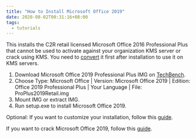 ```yaml
---
title: "How to Install Microsoft Office 2019"
date: 2020-08-02T00:31:16+08:00
tags:
  - tutorials
---
```

This installs the C2R retail licensed Microsoft Office 2016 Professional Plus that cannot be used to activate against your organization KMS server or crack using KMS. You need to [convert](../how-to-convert-microsoft-office-to-volume) it first after installation to use it on KMS servers.

1. Download Microsoft Office 2019 Professional Plus IMG on [TechBench](https://tb.rg-adguard.net/public.php).
2. Choose Type: Microsoft Office | Version: Microsoft Office 2019 | Edition: Office 2019 Professional Plus | Your Language | File: ProPlus2019Retail.img
3. Mount IMG or extract IMG.
4. Run setup.exe to install Microsoft Office 2019.

Optional: If you want to customize your installation, follow this [guide](../how-to-customize-microsoft-office-2019-installation/).

If you want to crack Microsoft Office 2019, follow this [guide](../how-to-crack-microsoft-office).